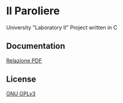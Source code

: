 # Il Paroliere

University "Laboratory II" Project written in C

## Documentation

  [Relazione PDF](Relazione.pdf)

## License

[GNU GPLv3](https://choosealicense.com/licenses/gpl-3.0/)
